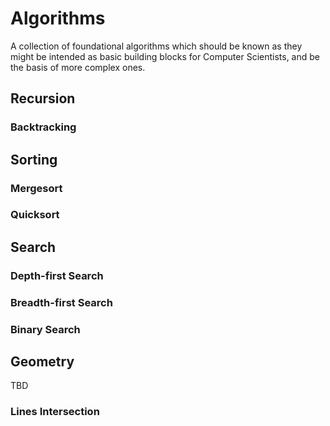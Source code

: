 # Algorithms
 A collection of foundational algorithms which should be known as they might be intended as basic building blocks for Computer Scientists, and be the basis of more complex ones.

 ## Recursion
 ### Backtracking
 ## Sorting
 ### Mergesort
 ### Quicksort

 ## Search
 ### Depth-first Search
 ### Breadth-first Search
 
 ### Binary Search

 ## Geometry
 TBD
 ### Lines Intersection
